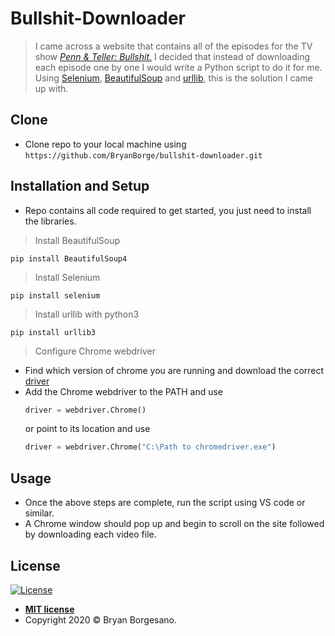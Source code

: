 # Bullshit-Downloader
> I came across a website that contains all of the episodes for the TV show *[Penn & Teller: Bullshit.](https://www.imdb.com/title/tt0346369/)* I decided that instead of downloading each episode one by one I would write a Python script to do it for me. Using [Selenium](https://selenium-python.readthedocs.io/), [BeautifulSoup](https://pypi.org/project/beautifulsoup4/) and [urllib](https://docs.python.org/3/library/urllib.html), this is the solution I came up with. 


## Clone
- Clone repo to your local machine using `https://github.com/BryanBorge/bullshit-downloader.git`

## Installation and Setup
- Repo contains all code required to get started, you just need to install the libraries. 

> Install BeautifulSoup 
````shell
pip install BeautifulSoup4
````

> Install Selenium 
````shell
pip install selenium
````

> Install urllib with python3
````shell
pip install urllib3
````

> Configure Chrome webdriver
- Find which version of chrome you are running and download the correct [driver](https://chromedriver.chromium.org/downloads)
- Add the Chrome webdriver to the PATH and use
  ```python
  driver = webdriver.Chrome() 
  ````
  or point to its location and use 
    ```python
  driver = webdriver.Chrome("C:\Path to chromedriver.exe")
   ````

## Usage
- Once the above steps are complete, run the script using VS code or similar. 
- A Chrome window should pop up and begin to scroll on the site followed by downloading each video file. 

## License

[![License](http://img.shields.io/:license-mit-blue.svg?style=flat-square)](http://badges.mit-license.org)

- **[MIT license](http://opensource.org/licenses/mit-license.php)**
- Copyright 2020 © Bryan Borgesano.
